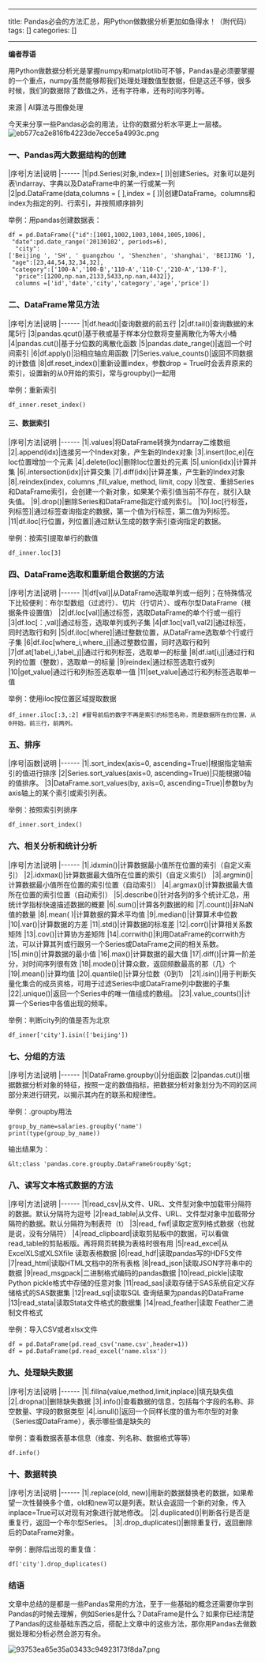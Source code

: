 
--- 
title:  Pandas必会的方法汇总，用Python做数据分析更加如鱼得水！（附代码） 
tags: []
categories: [] 

---
**编者荐语**

用Python做数据分析光是掌握numpy和matplotlib可不够，Pandas是必须要掌握的一个重点，numpy虽然能够帮我们处理处理数值型数据，但是这还不够，很多时候，我们的数据除了数值之外，还有字符串，还有时间序列等。

来源 | AI算法与图像处理

今天来分享一些Pandas必会的用法，让你的数据分析水平更上一层楼。<img src="https://img-blog.csdnimg.cn/img_convert/eb577ca2e816fb4223de7ecce5a4993c.png" alt="eb577ca2e816fb4223de7ecce5a4993c.png">

### 一、Pandas两大数据结构的创建

|序号|方法|说明
|------
|1|pd.Series(对象,index=[ ])|创建Series。对象可以是列表\ndarray、字典以及DataFrame中的某一行或某一列
|2|pd.DataFrame(data,columns = [ ],index = [ ])|创建DataFrame。columns和index为指定的列、行索引，并按照顺序排列

举例：用pandas创建数据表：

```
df = pd.DataFrame({"id":[1001,1002,1003,1004,1005,1006], 
 "date":pd.date_range('20130102', periods=6),
  "city":['Beijing ', 'SH', ' guangzhou ', 'Shenzhen', 'shanghai', 'BEIJING '],
 "age":[23,44,54,32,34,32],
 "category":['100-A','100-B','110-A','110-C','210-A','130-F'],
  "price":[1200,np.nan,2133,5433,np.nan,4432]},
  columns =['id','date','city','category','age','price'])
```

### 二、DataFrame常见方法

|序号|方法|说明
|------
|1|df.head()|查询数据的前五行
|2|df.tail()|查询数据的末尾5行
|3|pandas.qcut()|基于秩或基于样本分位数将变量离散化为等大小桶
|4|pandas.cut()|基于分位数的离散化函数
|5|pandas.date_range()|返回一个时间索引
|6|df.apply()|沿相应轴应用函数
|7|Series.value_counts()|返回不同数据的计数值
|8|df.reset_index()|重新设置index，参数drop = True时会丢弃原来的索引，设置新的从0开始的索引，常与groupby()一起用

举例：重新索引

```
df_inner.reset_index()
```

#### 三、数据索引

|序号|方法|说明
|------
|1|.values|将DataFrame转换为ndarray二维数组
|2|.append(idx)|连接另一个Index对象，产生新的Index对象
|3|.insert(loc,e)|在loc位置增加一个元素
|4|.delete(loc)|删除loc位置处的元素
|5|.union(idx)|计算并集
|6|.intersection(idx)|计算交集
|7|.diff(idx)|计算差集，产生新的Index对象
|8|.reindex(index, columns ,fill_value, method, limit, copy )|改变、重排Series和DataFrame索引，会创建一个新对象，如果某个索引值当前不存在，就引入缺失值。
|9|.drop()|删除Series和DataFrame指定行或列索引。
|10|.loc[行标签，列标签]|通过标签查询指定的数据，第一个值为行标签，第二值为列标签。
|11|df.iloc[行位置，列位置]|通过默认生成的数字索引查询指定的数据。

举例：按索引提取单行的数值

```
df_inner.loc[3]
```

### 四、DataFrame选取和重新组合数据的方法

|序号|方法|说明
|------
|1|df[val]|从DataFrame选取单列或一组列；在特殊情况下比较便利：布尔型数组（过滤行）、切片（行切片）、或布尔型DataFrame（根据条件设置值）
|2|df.loc[val]|通过标签，选取DataFrame的单个行或一组行
|3|df.loc[：,val]|通过标签，选取单列或列子集
|4|df.1oc[val1,val2]|通过标签，同时选取行和列
|5|df.iloc[where]|通过整数位置，从DataFrame选取单个行或行子集
|6|df.iloc[where_i,where_j]|通过整数位置，同时选取行和列
|7|df.at[1abel_i,1abel_j]|通过行和列标签，选取单一的标量
|8|df.iat[i,j]|通过行和列的位置（整数），选取单一的标量
|9|reindex|通过标签选取行或列
|10|get_value|通过行和列标签选取单一值
|11|set_value|通过行和列标签选取单一值

举例：使用iloc按位置区域提取数据

```
df_inner.iloc[:3,:2] #冒号前后的数字不再是索引的标签名称，而是数据所在的位置，从0开始，前三行，前两列。
```

### 五、排序

|序号|函数|说明
|------
|1|.sort_index(axis=0, ascending=True)|根据指定轴索引的值进行排序
|2|Series.sort_values(axis=0, ascending=True)|只能根据0轴的值排序。
|3|DataFrame.sort_values(by, axis=0, ascending=True)|参数by为axis轴上的某个索引或索引列表。

举例：按照索引列排序

```
df_inner.sort_index()
```

### 六、相关分析和统计分析

|序号|方法|说明
|------
|1|.idxmin()|计算数据最小值所在位置的索引（自定义索引）
|2|.idxmax()|计算数据最大值所在位置的索引（自定义索引）
|3|.argmin()|计算数据最小值所在位置的索引位置（自动索引）
|4|.argmax()|计算数据最大值所在位置的索引位置（自动索引）
|5|.describe()|针对各列的多个统计汇总，用统计学指标快速描述数据的概要
|6|.sum()|计算各列数据的和
|7|.count()|非NaN值的数量
|8|.mean( )|计算数据的算术平均值
|9|.median()|计算算术中位数
|10|.var()|计算数据的方差
|11|.std()|计算数据的标准差
|12|.corr()|计算相关系数矩阵
|13|.cov()|计算协方差矩阵
|14|.corrwith()|利用DataFrame的corrwith方法，可以计算其列或行跟另一个Series或DataFrame之间的相关系数。
|15|.min()|计算数据的最小值
|16|.max()|计算数据的最大值
|17|.diff()|计算一阶差分，对时间序列很有效
|18|.mode()|计算众数，返回频数最高的那（几）个
|19|.mean()|计算均值
|20|.quantile()|计算分位数（0到1）
|21|.isin()|用于判断矢量化集合的成员资格，可用于过滤Series中或DataFrame列中数据的子集
|22|.unique()|返回一个Series中的唯一值组成的数组。
|23|.value_counts()|计算一个Series中各值出现的频率。

举例：判断city列的值是否为北京

```
df_inner['city'].isin(['beijing'])
```

### 七、分组的方法

|序号|方法|说明
|------
|1|DataFrame.groupby()|分组函数
|2|pandas.cut()|根据数据分析对象的特征，按照一定的数值指标，把数据分析对象划分为不同的区间部分来进行研究，以揭示其内在的联系和规律性。

举例：.groupby用法

```
group_by_name=salaries.groupby('name') 
print(type(group_by_name))
```

输出结果为：

```
&lt;class 'pandas.core.groupby.DataFrameGroupBy'&gt;
```

### 八、读写文本格式数据的方法

|序号|方法|说明
|------
|1|read_csv|从文件、URL、文件型对象中加载带分隔符的数据。默认分隔符为逗号
|2|read_table|从文件、URL、文件型对象中加载带分隔符的数据。默认分隔符为制表符（t）
|3|read_ fwf|读取定宽列格式数据（也就是说，没有分隔符）
|4|read_clipboard|读取剪贴板中的数据，可以看做read_table的剪贴板版。再将网页转换为表格时很有用
|5|read_excel|从ExcelXLS或XLSXfile 读取表格数据
|6|read_hdf|读取pandas写的HDF5文件
|7|read_html|读取HTML文档中的所有表格
|8|read_json|读取JSON字符串中的数据
|9|read_msgpack|二进制格式编码的pandas数据
|10|read_pickle|读取Python pickle格式中存储的任意对象
|11|read_sas|读取存储于SAS系统自定义存储格式的SAS数据集
|12|read_sql|读取SQL 查询结果为pandas的DataFrame
|13|read_stata|读取Stata文件格式的数据集
|14|read_feather|读取 Feather二进制文件格式

举例：导入CSV或者xlsx文件

```
df = pd.DataFrame(pd.read_csv('name.csv',header=1))
df = pd.DataFrame(pd.read_excel('name.xlsx'))
```

### 九、处理缺失数据

|序号|方法|说明
|------
|1|.fillna(value,method,limit,inplace)|填充缺失值
|2|.dropna()|删除缺失数据
|3|.info()|查看数据的信息，包括每个字段的名称、非空数量、字段的数据类型
|4|.isnull()|返回一个同样长度的值为布尔型的对象（Series或DataFrame），表示哪些值是缺失的

举例：查看数据表基本信息（维度、列名称、数据格式等等）

```
df.info()
```

### 十、数据转换

|序号|方法|说明
|------
|1|.replace(old, new)|用新的数据替换老的数据，如果希望一次性替换多个值，old和new可以是列表。默认会返回一个新的对象，传入inplace=True可以对现有对象进行就地修改。
|2|.duplicated()|判断各行是否是重复行，返回一个布尔型Series。
|3|.drop_duplicates()|删除重复行，返回删除后的DataFrame对象。

举例：删除后出现的重复值：

```
df['city'].drop_duplicates()
```

### 结语

文章中总结的是都是一些Pandas常用的方法，至于一些基础的概念还需要你学到Pandas的时候去理解，例如Series是什么？DataFrame是什么？如果你已经清楚了Pandas的这些基础东西之后，搭配上文章中的这些方法，那你用Pandas去做数据处理和分析必然会游刃有余。

<img src="https://img-blog.csdnimg.cn/img_convert/93753ea65e35a03433c94923173f8da7.png" alt="93753ea65e35a03433c94923173f8da7.png">
